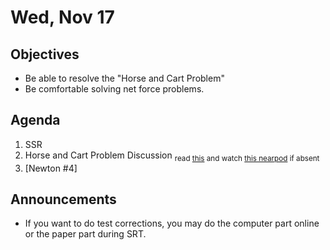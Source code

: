 Wed, Nov 17
=====================  
  
Objectives  
------------  
- Be able to resolve the "Horse and Cart Problem"
- Be comfortable solving net force problems.
  
Agenda    
---------    

1. SSR
2. Horse and Cart Problem Discussion <sub>read [this]() and watch [this nearpod](https://app.nearpod.com/?pin=PQ9VD) if absent</sub>
4. [Newton #4]


Announcements 
 -------------  
- If you want to do test corrections, you may do the computer part online or the paper part during SRT.

<!--stackedit_data:
eyJoaXN0b3J5IjpbOTgwMzIyNzUxLDE3NDY0Nzg0OTQsOTA4OD
E0MjEsLTU4MTgwOTE2NSwyMDc4MDE3MjU0LC0xMTQ5OTA0MzA4
LC05NTk3MTYzNjQsLTE3NTU5Nzk5OTEsLTE2MDczMTcxNjcsLT
E4NjMxNzI5NzksMTE3NTg2OTUyMiw1NDY1NzA5NDEsLTEzNjc1
MjQ3NjYsMTgzNDYwODg1NywyMTQxNjc0ODIzLDc4NDAxODcyLD
U3NjY5MTA3MywtMTM2MzI2Nzc2MywtMjE0NjY1MjExNiwxNDU3
MDkzNDIyXX0=
-->